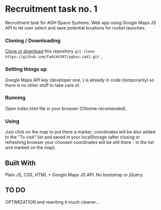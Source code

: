 # Recruitment task no. 1

Recruitment task for AGH Space Systems. Web app using Google Maps JS API to let user select and save potential locations for rocket launches.

### Cloning / Downloading

[Clone or download](https://help.github.com/en/github/creating-cloning-and-archiving-repositories/cloning-a-repository) this repository
`git clone https://github.com/Fadikk367/aghss-zad1.git
`,

### Setting things up

Google Maps API key (developer one, ) is already in code (temporarily) so there is no other stuff to take care of.

### Running

Open index.html file in your browser (Chrome recomended).

### Using

Just click on the map to put there a marker, coordinates will be also added to the "To visit" list and saved in your localStorage (after closing or refreshing browser your choosen coordinates will be still there - in the list and marked on the map).

## Built With

Plain JS, CSS, HTML + Google Maps JS API.
No bootstrap or jQuery.

## TO DO

OPTIMIZATION and rewriting it much cleaner...
